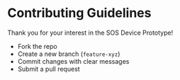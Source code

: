 # Contributing Guidelines

Thank you for your interest in the SOS Device Prototype!  
- Fork the repo  
- Create a new branch (`feature-xyz`)  
- Commit changes with clear messages  
- Submit a pull request
